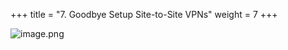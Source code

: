 +++
title = "7. Goodbye Setup Site-to-Site VPNs"
weight = 7
+++


![image.png](/images/008-viii-clean-it-up/39-505156-image.png)


